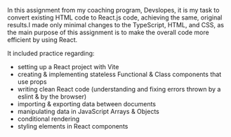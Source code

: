 In this assignment from my coaching program, Devslopes, it is my task to convert existing HTML code to React.js code, achieving the same, original results. I made only minimal changes to the TypeScript, HTML, and CSS, as the main purpose of this assignment is to make the overall code more efficient by using React.  

It included practice regarding:
* setting up a React project with Vite
* creating & implementing stateless Functional & Class components that use props
* writing clean React code (understanding and fixing errors thrown by a eslint & by the browser)
* importing & exporting data between documents
* manipulating data in JavaScript Arrays & Objects
* conditional rendering
* styling elements in React components

